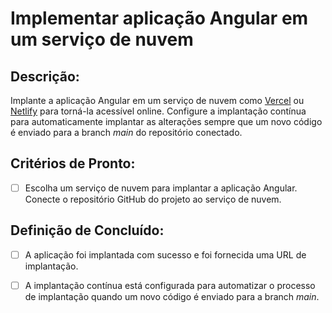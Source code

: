 # Implementar aplicação Angular em um serviço de nuvem

## Descrição:

Implante a aplicação Angular em um serviço de nuvem como [Vercel](https://vercel.com/) ou [Netlify](https://www.netlify.com/) para torná-la acessível online. Configure a implantação contínua para automaticamente implantar as alterações sempre que um novo código é enviado para a branch _main_ do repositório conectado.

## Critérios de Pronto:

- [ ] Escolha um serviço de nuvem para implantar a aplicação Angular. Conecte o repositório GitHub do projeto ao serviço de nuvem.

## Definição de Concluído:

- [ ] A aplicação foi implantada com sucesso e foi fornecida uma URL de implantação.

- [ ] A implantação contínua está configurada para automatizar o processo de implantação quando um novo código é enviado para a branch _main_.
